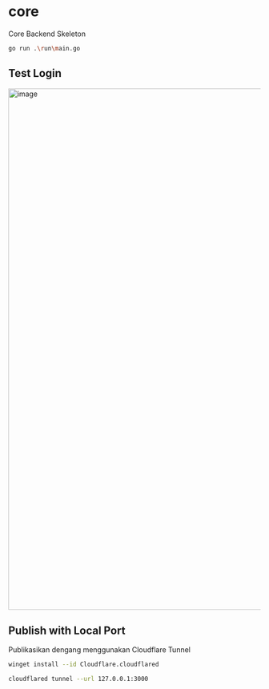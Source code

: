 # core
Core Backend Skeleton


```sh
go run .\run\main.go
```

## Test Login

<img width="1920" height="1041" alt="image" src="https://github.com/user-attachments/assets/8b41b088-e9cf-4340-b4e6-fb5a79aa82d9" />


## Publish with Local Port

Publikasikan dengang menggunakan Cloudflare Tunnel

```sh
winget install --id Cloudflare.cloudflared
```

```sh
cloudflared tunnel --url 127.0.0.1:3000
```